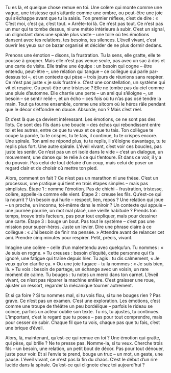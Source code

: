 Tu es là, et quelque chose remue en toi. Une colère qui monte comme une vague, une tristesse qui s’attarde comme une ombre, ou peut-être une joie qui s’échappe avant que tu la saisis. Ton premier réflexe, c’est de dire : « C’est moi, c’est ça, c’est tout. » Arrête-toi là. Ce n’est pas tout. Ce n’est pas un mur qui te tombe dessus, ni une météo intérieure à subir. C’est un signal, un clignotant dans une spirale plus vaste – une toile où tes émotions dansent avec tes relations, tes besoins, tes silences. L’éveil vivant, c’est ouvrir les yeux sur ce bazar organisé et décider de ne plus dormir dedans.

Prenons une émotion – disons, la frustration. Tu la sens, elle gratte, elle te pousse à grogner. Mais elle n’est pas venue seule, pas avec un sac à dos et une carte de visite. Elle traîne une équipe : un besoin qui cogne – être entendu, peut-être –, une relation qui tangue – ce collègue qui parle par-dessus toi –, et un contexte qui pèse – trois jours de réunions sans respirer. Ce n’est pas juste « je suis frustré ». C’est une constellation, un système qui vit et respire. Ou peut-être une tristesse ? Elle ne tombe pas du ciel comme une pluie d’automne. Elle charrie une perte – un ami qui s’éloigne –, un besoin – se sentir relié –, et un écho – ces fois où tu n’as pas osé tendre la main. Tout ça tourne ensemble, comme une sitcom où le héros râle pendant que le décor s’effondre en douce. Absurde, non ? Mais c’est réel.

Et c’est là que ça devient intéressant. Les émotions, ce ne sont pas des îlots. Ce sont des fils dans une boucle – des échos qui rebondissent entre toi et les autres, entre ce que tu veux et ce que tu tais. Ton collègue te coupe la parole, tu te crispes, tu te tais, il continue, tu te crispes encore. Une spirale. Ton ami ne répond plus, tu te replis, il s’éloigne davantage, tu te replis plus fort. Une autre spirale. L’éveil vivant, c’est voir ces boucles, pas juste les sentir. Ce n’est pas un cri isolé dans le vide – c’est un dialogue, un mouvement, une danse qui te relie à ce qui t’entoure. Et dans ce voir, il y a du pouvoir. Pas celui de tout défaire d’un coup, mais celui de poser un regard clair et de choisir où mettre ton pied.

Alors, comment on fait ? Ce n’est pas un marathon ni une thèse. C’est un processus, une pratique qui tient en trois étapes simples – mais pas simplistes. Étape 1 : nomme l’émotion. Pas de chichi – frustration, tristesse, colère, appelle-la comme elle vient. Étape 2 : creuse les fils. Qu’est-ce qui la nourrit ? Un besoin qui hurle – respect, lien, repos ? Une relation qui joue – un proche, un inconnu, toi-même dans le miroir ? Un contexte qui appuie – une journée pourrie, un mot mal placé, une vieille habitude ? Prends ton temps, trouve trois facteurs, pas pour tout expliquer, mais pour dessiner une carte. Étape 3 : bouge un bout. Pas tout le système – c’est pas une mission pour super-héros. Juste un levier. Dire une phrase claire à ce collègue : « J’ai besoin de finir ma pensée. » Attendre avant de relancer cet ami. Prendre cinq minutes pour respirer. Petit, précis, vivant.

Imagine une colère – celle d’un malentendu avec quelqu’un. Tu nommes : « Je suis en rogne. » Tu creuses : besoin d’équité, cette personne qui t’a ignoré, une fatigue qui traîne depuis hier. Tu agis : tu dis calmement, « Je veux qu’on clarifie ça. » Ou une joie fugace – tu la nommes : « Je suis bien, là. » Tu vois : besoin de partage, un échange avec un voisin, un rare moment de calme. Tu bouges : tu notes un merci dans ton carnet. L’éveil vivant, ce n’est pas réparer la machine entière. C’est graisser une roue, ajuster un ressort, regarder la mécanique tourner autrement.

Et si ça foire ? Si tu nommes mal, si tu vois flou, si tu ne bouges rien ? Pas grave. Ce n’est pas un examen. C’est une exploration. Les émotions, c’est comme une troupe de théâtre un peu bordélique – parfois le rideau se coince, parfois un acteur oublie son texte. Tu ris, tu ajustes, tu continues. L’important, c’est le regard que tu poses – pas pour tout comprendre, mais pour cesser de subir. Chaque fil que tu vois, chaque pas que tu fais, c’est une brique d’éveil.

Alors, là, maintenant, qu’est-ce qui remue en toi ? Une émotion qui gratte, qui pèse, qui brille ? Ne te presse pas. Nomme-la, si tu veux. Cherche trois fils – un besoin, une relation, un petit bout de décor. Pas pour tout dénouer, juste pour voir. Et si l’envie te prend, bouge un truc – un mot, un geste, une pause. L’éveil vivant, ce n’est pas la fin du chaos. C’est le début d’un rire lucide dans la spirale. Qu’est-ce qui clignote chez toi aujourd’hui ?